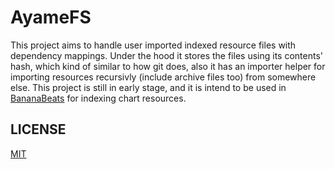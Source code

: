 # AyameFS

This project aims to handle user imported indexed resource files with dependency mappings. Under the hood it stores the files using its contents' hash, which kind of similar to how git does, also it has an importer helper for importing resources recursivly (include archive files too) from somewhere else. This project is still in early stage, and it is intend to be used in [BananaBeats](https://bms.moka-rin.moe/) for indexing chart resources.

## LICENSE

[MIT](LICENSE)
